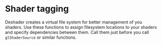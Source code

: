 # Shader tagging
Deshader creates a virtual file system for better management of you shaders. Use these functions to assign filesystem locations to your shaders and specify dependencies between them. Call them just before you call `glShaderSource` or similar functions.
